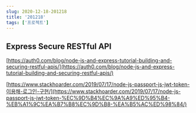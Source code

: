 ```yaml
---
slug: 2020-12-18-201218
title: '201218'
tags: ['프로젝트']
---
```


## Express Secure RESTful API

[https://auth0.com/blog/node-js-and-express-tutorial-building-and-securing-restful-apis/](https://auth0.com/blog/node-js-and-express-tutorial-building-and-securing-restful-apis/)

[https://www.stackhoarder.com/2019/07/17/node-js-passport-js-jwt-token-이용해-로그인-구현/](https://www.stackhoarder.com/2019/07/17/node-js-passport-js-jwt-token-%EC%9D%B4%EC%9A%A9%ED%95%B4-%EB%A1%9C%EA%B7%B8%EC%9D%B8-%EA%B5%AC%ED%98%84/)
